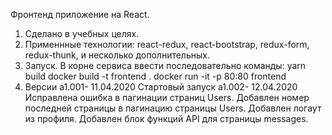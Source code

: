 Фронтенд приложение на React.
1. Сделано в учебных целях.
2. Применнные технологии:
react-redux, react-bootstrap, redux-form, redux-thunk, и несколько дополнительных.
3. Запуск.
В корне сервиса ввести последовательно команды:
yarn build
docker build -t frontend .
docker run -it -p 80:80 frontend
4. Версии
a1.001- 11.04.2020 Стартовый запуск
а1.002- 12.04.2020 Исправлена ошибка в пагинации страниц Users.
                   Добавлен номер последней страницы в пагинацию страницы Users.
                   Добавлен логаут из профиля.
                   Добавлен блок функций API для страницы messages.

